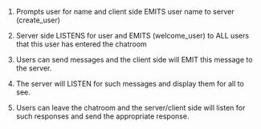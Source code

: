 1. Prompts user for name and client side EMITS user name to server (create_user)

2. Server side LISTENS for user and EMITS (welcome_user) to ALL users that this user has entered the chatroom

3. Users can send messages and the client side will EMIT this message to the server.

4. The server will LISTEN for such messages and display them for all to see. 

5. Users can leave the chatroom and the server/client side will listen for such responses and send the appropriate response. 